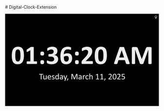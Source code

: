 ﻿﻿# Digital-Clock-Extension

![screenshot](https://github.com/imaaryan/digital-clock/blob/main/image.png)
